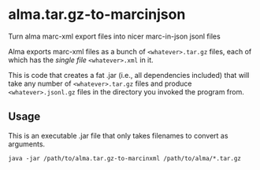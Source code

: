 # alma.tar.gz-to-marcinjson
Turn alma marc-xml export files into nicer marc-in-json jsonl files

Alma exports marc-xml files as a bunch of `<whatever>.tar.gz` files, each of which has the _single file_ `<whatever>.xml` in it.

This is code that creates a fat .jar (i.e., all dependencies included) that will take any number of `<whatever>.tar.gz` files and produce
`<whatever>.jsonl.gz` files in the directory you invoked the program from. 

## Usage

This is an executable .jar file that only takes filenames to convert as arguments. 

```
java -jar /path/to/alma.tar.gz-to-marcinxml /path/to/alma/*.tar.gz

```
